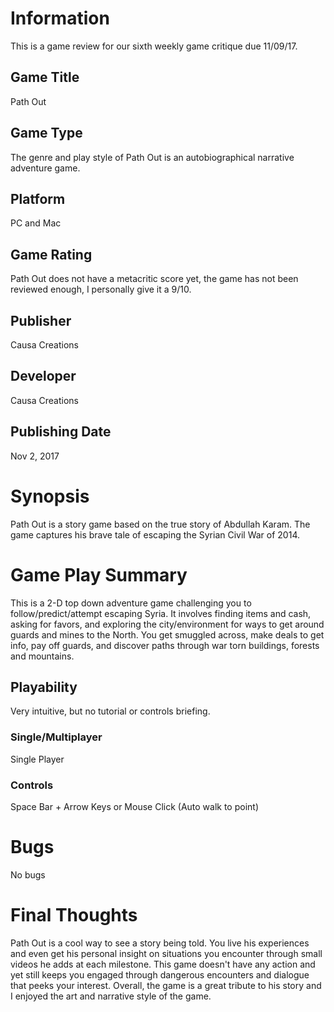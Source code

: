 # Information
This is a game review for our sixth weekly game critique due 11/09/17.

## Game Title
Path Out

## Game Type
The genre and play style of Path Out is an autobiographical narrative adventure game.

## Platform
PC and Mac

## Game Rating
Path Out does not have a metacritic score yet, the game has not been reviewed enough, I personally give it a 9/10.

## Publisher
Causa Creations

## Developer
Causa Creations

## Publishing Date
Nov 2, 2017

# Synopsis
Path Out is a story game based on the true story of Abdullah Karam. The game captures his brave tale of escaping the Syrian Civil War 
of 2014.

# Game Play Summary
This is a 2-D top down adventure game challenging you to follow/predict/attempt escaping Syria. It involves finding items and cash, 
asking for favors, and exploring the city/environment for ways to get around guards and mines to the North. You get smuggled across, 
make deals to get info, pay off guards, and discover paths through war torn buildings, forests and mountains.

## Playability
Very intuitive, but no tutorial or controls briefing.

### Single/Multiplayer
Single Player

### Controls
Space Bar + Arrow Keys or Mouse Click (Auto walk to point)

# Bugs
No bugs

# Final Thoughts
Path Out is a cool way to see a story being told. You live his experiences and even get his personal insight on situations you 
encounter through small videos he adds at each milestone. This game doesn't have any action and yet still keeps you engaged 
through dangerous encounters and dialogue that peeks your interest. Overall, the game is a great tribute to his story and I 
enjoyed the art and narrative style of the game.
